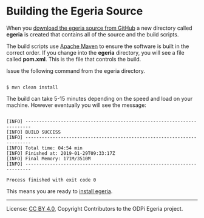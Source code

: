 <!-- SPDX-License-Identifier: CC-BY-4.0 -->
<!-- Copyright Contributors to the ODPi Egeria project. -->

# Building the Egeria Source

When you [download the egeria source from GitHub](task-downloading-egeria-source.md)
a new directory called **egeria** is created that contains all of the source and the build scripts.

The build scripts use [Apache Maven](https://maven.apache.org) to ensure the software is
built in the correct order.  If you change into the **egeria** directory, you will see
a file called **pom.xml**.  This is the file that controls the build.

Issue the following command from the egeria directory.

```text

$ mvn clean install

``` 
The build can take 5-15 minutes depending on the speed and load on your machine.  However eventually you will see the message:

```text

[INFO] ------------------------------------------------------------------------
[INFO] BUILD SUCCESS
[INFO] ------------------------------------------------------------------------
[INFO] Total time: 04:54 min
[INFO] Finished at: 2019-01-29T09:33:17Z
[INFO] Final Memory: 171M/3510M
[INFO] ------------------------------------------------------------------------

Process finished with exit code 0

```

This means you are ready to [install egeria](task-installing-egeria.md).


----
License: [CC BY 4.0](https://creativecommons.org/licenses/by/4.0/),
Copyright Contributors to the ODPi Egeria project.